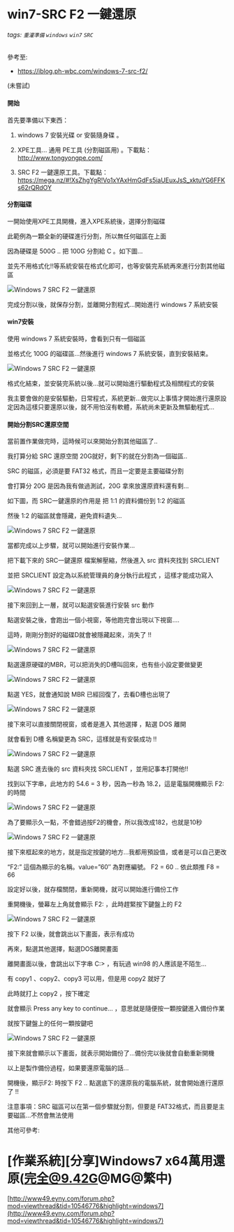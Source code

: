 # win7-SRC F2 一鍵還原
###### tags: `重灌準備` `windows` `win7` `SRC`
 參考至:
  - https://iblog.ph-wbc.com/windows-7-src-f2/

(未嘗試)

#### 開始

首先要準備以下東西：

1.  windows 7 安裝光碟 or 安裝隨身碟 。

2.  XPE工具… 通用 PE工具 (分割磁區用) 。下載點：http://www.tongyongpe.com/

3.  SRC F2 一鍵還原工具。下載點：https://mega.nz/#!XsZhgYgR!Vo1xYAxHmGdFs5iaUEuxJsS_xktuYG6FFKs62rQRdOY

#### 分割磁碟

一開始使用XPE工具開機，進入XPE系統後，選擇分割磁碟

此範例為一顆全新的硬碟進行分割，所以無任何磁區在上面



因為硬碟是 500G .. 把 100G 分割給 C 。如下圖…

並先不用格式化!!等系統安裝在格式化即可，也等安裝完系統再來進行分割其他磁區

![Windows 7 SRC F2 一鍵還原](https://lh6.googleusercontent.com/Gr-QwJPdvW4iS216WBlpNbNXh4vGqy6hLsZzhmXkfaI8VIMmWTsJ9aW7Qd5P8NYjhTd0RCMFG8Z2mzYpu4K9vSSZ3jTSpDel7WRPGyj4dYFfRmAW24MRoovBiYLcvn90AE1w9U14 "Windows 7 SRC F2 一鍵還原")

完成分割以後，就保存分割，並離開分割程式…開始進行 windows 7 系統安裝

#### win7安裝

使用 windows 7 系統安裝時，會看到只有一個磁區



並格式化 100G 的磁碟區…然後進行 windows 7 系統安裝，直到安裝結束。

![Windows 7 SRC F2 一鍵還原](https://lh5.googleusercontent.com/enh2f8ROTXKGmk8KLvqqYwygXC4V5oPLU2ioIW2Qcvb5T1Nj2bGRiQh-cIWITLImt5hq6Xm1HQgVRGwkZ9qHnPIpNst__zaUwUPuPpq1TpdmpbknghgSN_7CoqqbqaPkmLDx_Ixh "Windows 7 SRC F2 一鍵還原")

格式化結束，並安裝完系統以後…就可以開始進行驅動程式及相關程式的安裝

我主要會做的是安裝驅動，日常程式，系統更新…做完以上事情才開始進行還原設定因為這樣只要還原以後，就不用怕沒有軟體，系統尚未更新及無驅動程式…

#### 開始分割SRC還原空間

當前置作業做完時，這時候可以來開始分割其他磁區了..



我打算分給 SRC 還原空間 20G就好，剩下的就在分割為一個磁區..

SRC 的磁區，必須是要 FAT32 格式，而且一定要是主要磁碟分割

會打算分 20G 是因為我有做過測試，20G 拿來放還原資料還有剩…

如下圖，而 SRC一鍵還原的作用是 把 1:1 的資料備份到 1:2 的磁區

然後 1:2 的磁區就會隱藏，避免資料遺失…

![Windows 7 SRC F2 一鍵還原](https://lh5.googleusercontent.com/LVT0TXNz7nNsq3H6gI2QRokwsRa0puveJVaF38JdKh5OUYMQMA8mvJfTRLrRFKypli_hA8KoqNLdpRlfEN504_MkjnigytBEfDREEp_6OzKsqrbrBl6_QqPUCQWiSGbbIB6TdvJQ "Windows 7 SRC F2 一鍵還原")

當都完成以上步驟，就可以開始進行安裝作業…

把下載下來的 SRC一鍵還原 檔案解壓縮，然後進入 src 資料夾找到 SRCLIENT

並把 SRCLIENT 設定為以系統管理員的身分執行此程式 ，這樣才能成功寫入

![Windows 7 SRC F2 一鍵還原](https://lh5.googleusercontent.com/ME_ne_sSUWYbrXq1cB_M1i7SxIEwTV8vJTo5XyIkkmj-isq32Q-q65WSe24shP6acSPdNKMmmyhKc2LHz5TyXLW4skC-1S426yG_-Udd8_hE901tnyok945rlwGb9mYg5CXqnTLX "Windows 7 SRC F2 一鍵還原")

接下來回到上一層，就可以點選安裝進行安裝 src 動作

點選安裝之後，會跑出一個小視窗，等他跑完會出現以下視窗….

這時，剛剛分割好的磁碟D就會被隱藏起來，消失了 !!

![Windows 7 SRC F2 一鍵還原](https://lh4.googleusercontent.com/w4ALXWbcaYseP84cMAia80veeAWzrtU-92XLvTFfZu6sdmaovMuDtygnp0YOqIUIxFwhJjstP93mgskxP_b56-_Wob3ZhoXQTOpIaFjQYLOHEfI77luAtHeAlwFAFZECygENQeH6 "Windows 7 SRC F2 一鍵還原")

點選還原硬碟的MBR，可以把消失的D槽叫回來，也有些小設定要做變更

![Windows 7 SRC F2 一鍵還原](https://lh6.googleusercontent.com/kejdnmMdEbSeYVmA2cqr5_vAirj5W1OQaAWCMqT7-xsXq318-Rj1Y7Ek0dJTSO7LIkX6a7jbkUB1kBR5qkn0GyqFwzuqbDWPinPAr1Nz8HZ7kIZHD0ftqYqJYLnxc2eT1YYzO8_O "Windows 7 SRC F2 一鍵還原")

點選 YES，就會通知說 MBR 已經回復了，去看D槽也出現了

![Windows 7 SRC F2 一鍵還原](https://lh3.googleusercontent.com/SsJGblY_bzY13NRBjygt2sea0IninfjRTlbD4Sqj4XiCl2bo2-t91rSPAE39CTAStOvvJw5eTfl15ymOP5vWHFWKt76_P9PORoZMOhPAAJDs-CQy_y3DhSlwvdcYux9xPG9Qf4W9 "Windows 7 SRC F2 一鍵還原")

接下來可以直接關閉視窗，或者是進入 其他選擇 ，點選 DOS 離開

就會看到 D槽 名稱變更為 SRC，這樣就是有安裝成功 !!

![Windows 7 SRC F2 一鍵還原](https://lh6.googleusercontent.com/8ofL6UyyiRwczwxTQMs9SwSWoWi56YcNORLa7OjWpYeqGMcTtEwjoppaT4HZ-Dn6R4c79yZMRXEWBNuRq2M0MhhZb3VZ47e5YpdXqixw6S-LeJ-5aG4hW8IfBvrMjMaqm61PR6gJ "Windows 7 SRC F2 一鍵還原")

點選 SRC 進去後的 src 資料夾找 SRCLIENT ，並用記事本打開他!!

找到以下字串，此地方的 54.6 = 3 秒，因為一秒為 18.2，這是電腦開機顯示 F2: 的時間

![Windows 7 SRC F2 一鍵還原](https://lh5.googleusercontent.com/JGnr8y0uQa4kUu1WnVEmfaTymVqVSdDy9ZeFsqvHyFU0WfqX5xOFBN_wzHEy-uBv1IkW29drRy6STemRnAI3ykPxd_g8F-TqXk2JAd0LZ1PeBo_k1TqgaW-atFF8SQwnvD-TBN7w "Windows 7 SRC F2 一鍵還原")

為了要顯示久一點，不會錯過按F2的機會，所以我改成182，也就是10秒

![Windows 7 SRC F2 一鍵還原](https://lh4.googleusercontent.com/krRzoC23FDuomAM9rWcJ8ypNXdQCO75aQbfCXY_uiDyXDycyXLSRvG_y2Au5EXYrS3Zh6csx-GPc9mg_nqDL1SEbPi4F83yBrJFn1MQng12ooGdGLRj99-kAjRQfWtvz_SDmoq4Z "Windows 7 SRC F2 一鍵還原")

接下來框起來的地方，就是指定按鍵的地方…我都用預設值，或者是可以自己更改

“F2:” 這個為顯示的名稱。value=”60″ 為對應編號。 F2 = 60 .. 依此類推 F8 = 66



設定好以後，就存檔關閉，重新開機，就可以開始進行備份工作

重開機後，螢幕左上角就會顯示 F2: ，此時趕緊按下鍵盤上的 F2

![Windows 7 SRC F2 一鍵還原](https://lh3.googleusercontent.com/t5yG8dsXeXFoanOYy7Z-CNE3oyXLenvh7vr9VABr9eMn60Upu3HjAr37N1IKhJes3t8c5qDmz1NyYPTz1ZohbVfN0gECgCuiKMn1wJ3rAMMEvxq5Mb7zBebC8Fk2N4vKO-bXeCQV "Windows 7 SRC F2 一鍵還原")

按下 F2 以後，就會跳出以下畫面，表示有成功



再來，點選其他選擇，點選DOS離開畫面



離開畫面以後，會跳出以下字串 C:\> ，有玩過 win98 的人應該是不陌生…



有 copy1 、copy2、copy3 可以用，但是用 copy2 就好了

此時就打上 copy2 ，按下確定

就會顯示 Press any key to continue… ，意思就是隨便按一顆按鍵進入備份作業

就按下鍵盤上的任何一顆按鍵吧

![Windows 7 SRC F2 一鍵還原](https://lh5.googleusercontent.com/8C_s_2t2-1Pql57qDX--FpletqwezCYZ7yE5X0-itSH3KFzPEXidmkSBNY5I1dQ_zgkhi2Ai4Uq-9--97hORzfKMEGKoJ93bLczasa2LW2bEM-UvYPnLj5ULBEI2ZJ1Fan4CUgbQ "Windows 7 SRC F2 一鍵還原")

接下來就會顯示以下畫面，就表示開始備份了…備份完以後就會自動重新開機



以上是製作備份過程，如果要還原電腦的話…

開機後，顯示F2: 時按下 F2 .. 點選底下的還原我的電腦系統，就會開始進行還原了 !!

注意事項：SRC 磁區可以在第一個步驟就分割，但要是 FAT32格式，而且要是主要磁區…不然會無法使用

其他可參考:

# [作業系統][分享]Windows7 x64萬用還原(完全@9.42G@MG@繁中)

[http://www49.eyny.com/forum.php?mod=viewthread&tid=10546776&highlight=windows7](http://www49.eyny.com/forum.php?mod=viewthread&tid=10546776&highlight=windows7)